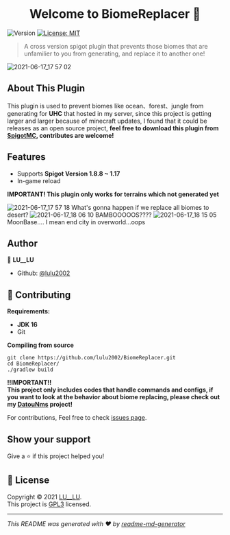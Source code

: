 <h1 align="center">Welcome to BiomeReplacer 👋</h1>
<p>
  <img alt="Version" src="https://img.shields.io/badge/version-1.2.0-blue.svg?cacheSeconds=2592000" />
  <a href="https://opensource.org/licenses/MIT" target="_blank">
    <img alt="License: MIT" src="https://img.shields.io/badge/License-MIT-yellow.svg" />
  </a>
</p>

> A cross version spigot plugin that prevents those biomes that are unfamilier to you from generating, and replace it to another one!

![2021-06-17_17 57 02](https://user-images.githubusercontent.com/41278925/122516438-5d32e400-d041-11eb-9bfb-4a05d738651c.jpg)

## About This Plugin
This plugin is used to prevent biomes like ocean、forest、jungle from generating for **UHC** that hosted in my server, 
since this project is getting larger and larger because of minecraft updates, I found that it could be releases as an open source project, 
**feel free to download this plugin from [SpigotMC](https://www.spigotmc.org/resources/81080/), contributes are welcome!**

## Features
- Supports **Spigot Version 1.8.8 ~ 1.17**
- In-game reload

**IMPORTANT! This plugin only works for terrains which not generated yet**

![2021-06-17_17 57 18](https://user-images.githubusercontent.com/41278925/122375108-8433dc00-cf95-11eb-9be7-0618a9454183.png)
What's gonna happen if we replace all biomes to desert?
![2021-06-17_18 06 10](https://user-images.githubusercontent.com/41278925/122376729-ffe25880-cf96-11eb-99a1-79290f74c49f.jpg)
BAMBOOOOOS????
![2021-06-17_18 15 05](https://user-images.githubusercontent.com/41278925/122377804-fb6a6f80-cf97-11eb-9a90-73c23af82e61.jpg)
MoonBase.... I mean end city in overworld...oops


## Author

👤 **LU__LU**

* Github: [@lulu2002](https://github.com/lulu2002)

## 🤝 Contributing

**Requirements:**
- **JDK 16**
- Git

**Compiling from source**
```
git clone https://github.com/lulu2002/BiomeReplacer.git
cd BiomeReplacer/
./gradlew build
```

**!!IMPORTANT!!** </br>
**This project only includes codes that handle commands and configs, if you want to look at the behavior about biome replacing, please check out my [DatouNms](https://github.com/lulu2002/DatouNms) project!**

For contributions, Feel free to check [issues page](https://github.com/lulu2002/BiomeReplacer/issues). 

## Show your support

Give a ⭐️ if this project helped you!

## 📝 License

Copyright © 2021 [LU__LU](https://github.com/lulu2002).<br />
This project is [GPL3](https://github.com/lulu2002/BiomeReplacer/blob/master/LICENSE) licensed.

***
_This README was generated with ❤️ by [readme-md-generator](https://github.com/kefranabg/readme-md-generator)_
